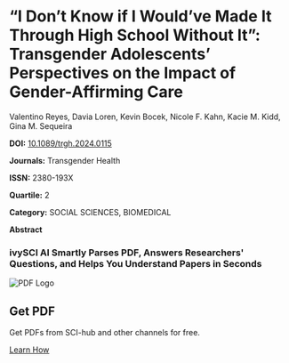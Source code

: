 # “I Don’t Know if I Would’ve Made It Through High School Without It”: Transgender Adolescents’ Perspectives on the Impact of Gender-Affirming Care

Valentino Reyes, Davia Loren, Kevin Bocek, Nicole F. Kahn, Kacie M. Kidd, Gina M. Sequeira

**DOI:** [10.1089/trgh.2024.0115](https://doi.org/10.1089/trgh.2024.0115)

**Journals:** Transgender Health

**ISSN:** 2380-193X

**Quartile:** 2

**Category:** SOCIAL SCIENCES, BIOMEDICAL

**Abstract**

### ivySCI AI Smartly Parses PDF, Answers Researchers' Questions, and Helps You Understand Papers in Seconds

![PDF Logo](https://asset.cdn.ivysci.com/banshee/public/image/pdf-logo.png)

## Get PDF

Get PDFs from SCI-hub and other channels for free.

[Learn How](/en/download/scihub)